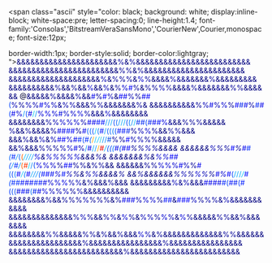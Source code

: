 <span class="ascii" style="color: black; background: white;
display:inline-block;
white-space:pre;
letter-spacing:0;
line-height:1.4;
font-family:'Consolas','BitstreamVeraSansMono','CourierNew',Courier,monospace;
font-size:12px;

border-width:1px;
border-style:solid;
border-color:lightgray;
"><span style="color:#000080;">&amp;</span><span style="color:#000080;">&amp;</span><span style="color:#000080;">&amp;</span><span style="color:#000080;">&amp;</span><span style="color:#000080;">&amp;</span><span style="color:#000080;">&amp;</span><span style="color:#000080;">&amp;</span><span style="color:#000080;">&amp;</span><span style="color:#000080;">&amp;</span><span style="color:#000080;">&amp;</span><span style="color:#000080;">&amp;</span><span style="color:#000080;">&amp;</span><span style="color:#000080;">&amp;</span><span style="color:#000080;">&amp;</span><span style="color:#000080;">&amp;</span><span style="color:#000080;">&amp;</span><span style="color:#000080;">&amp;</span><span style="color:#000080;">&amp;</span><span style="color:#000080;">&amp;</span><span style="color:#000080;">&amp;</span><span style="color:#000080;">&amp;</span><span style="color:#000080;">&amp;</span><span style="color:#00009B;">%</span><span style="color:#000080;">&amp;</span><span style="color:#00009B;">%</span><span style="color:#000080;">&amp;</span><span style="color:#000080;">&amp;</span><span style="color:#000080;">&amp;</span><span style="color:#000080;">&amp;</span><span style="color:#000080;">&amp;</span><span style="color:#000080;">&amp;</span><span style="color:#000080;">&amp;</span><span style="color:#000080;">&amp;</span><span style="color:#000080;">&amp;</span><span style="color:#000080;">&amp;</span><span style="color:#000080;">&amp;</span><span style="color:#000080;">&amp;</span><span style="color:#000080;">&amp;</span><span style="color:#000080;">&amp;</span><span style="color:#000080;">&amp;</span><span style="color:#000080;">&amp;</span><span style="color:#000080;">&amp;</span><span style="color:#000080;">&amp;</span><span style="color:#000080;">&amp;</span><span style="color:#000080;">&amp;</span><span style="color:#000080;">&amp;</span><span style="color:#000080;">&amp;</span><span style="color:#000080;">&amp;</span><span style="color:#000080;">&amp;</span><span style="color:#000080;">&amp;</span>
<span style="color:#000080;">&amp;</span><span style="color:#00007F;">&amp;</span><span style="color:#00007F;">&amp;</span><span style="color:#00007F;">&amp;</span><span style="color:#00007F;">&amp;</span><span style="color:#00007F;">&amp;</span><span style="color:#00007F;">&amp;</span><span style="color:#00007F;">&amp;</span><span style="color:#00007F;">&amp;</span><span style="color:#00007F;">&amp;</span><span style="color:#00007F;">&amp;</span><span style="color:#00007F;">&amp;</span><span style="color:#00007F;">&amp;</span><span style="color:#00007F;">&amp;</span><span style="color:#00007F;">&amp;</span><span style="color:#00007F;">&amp;</span><span style="color:#000080;">&amp;</span><span style="color:#00007F;">&amp;</span><span style="color:#00007F;">&amp;</span><span style="color:#00007F;">&amp;</span><span style="color:#00007F;">&amp;</span><span style="color:#00007F;">&amp;</span><span style="color:#00007F;">&amp;</span><span style="color:#00007F;">&amp;</span><span style="color:#000099;">%</span><span style="color:#000099;">%</span><span style="color:#00007F;">&amp;</span><span style="color:#000099;">%</span><span style="color:#00007F;">&amp;</span><span style="color:#00007F;">&amp;</span><span style="color:#00007F;">&amp;</span><span style="color:#00007F;">&amp;</span><span style="color:#000080;">&amp;</span><span style="color:#00007F;">&amp;</span><span style="color:#00007F;">&amp;</span><span style="color:#00007F;">&amp;</span><span style="color:#00007F;">&amp;</span><span style="color:#00007F;">&amp;</span><span style="color:#00007F;">&amp;</span><span style="color:#00007F;">&amp;</span><span style="color:#00007F;">&amp;</span><span style="color:#00007F;">&amp;</span><span style="color:#00007F;">&amp;</span><span style="color:#00007F;">&amp;</span><span style="color:#00007F;">&amp;</span><span style="color:#00007F;">&amp;</span><span style="color:#00007F;">&amp;</span><span style="color:#00007F;">&amp;</span><span style="color:#000080;">&amp;</span><span style="color:#00007F;">&amp;</span>
<span style="color:#000080;">&amp;</span><span style="color:#00007F;">&amp;</span><span style="color:#00007F;">&amp;</span><span style="color:#00007F;">&amp;</span><span style="color:#00007F;">&amp;</span><span style="color:#00007F;">&amp;</span><span style="color:#00007F;">&amp;</span><span style="color:#00007F;">&amp;</span><span style="color:#000080;">&amp;</span><span style="color:#00007F;">&amp;</span><span style="color:#00007F;">&amp;</span><span style="color:#00007F;">&amp;</span><span style="color:#00007F;">&amp;</span><span style="color:#00007F;">&amp;</span><span style="color:#00007F;">&amp;</span><span style="color:#00007F;">&amp;</span><span style="color:#000080;">&amp;</span><span style="color:#00007F;">&amp;</span><span style="color:#00007F;">&amp;</span><span style="color:#00007F;">&amp;</span><span style="color:#0000B4;">%</span><span style="color:#00007F;">&amp;</span><span style="color:#000099;">%</span><span style="color:#000099;">%</span><span style="color:#00009B;">%</span><span style="color:#00007F;">&amp;</span><span style="color:#0000CF;">%</span><span style="color:#000099;">%</span><span style="color:#00007F;">&amp;</span><span style="color:#00007F;">&amp;</span><span style="color:#00007F;">&amp;</span><span style="color:#00007F;">&amp;</span><span style="color:#0000A8;">%</span><span style="color:#000091;">&amp;</span><span style="color:#00008D;">&amp;</span><span style="color:#00008D;">&amp;</span><span style="color:#00007F;">&amp;</span><span style="color:#00007F;">&amp;</span><span style="color:#00007F;">&amp;</span><span style="color:#00007F;">&amp;</span><span style="color:#00009B;">%</span><span style="color:#00007F;">&amp;</span><span style="color:#00007F;">&amp;</span><span style="color:#00007F;">&amp;</span><span style="color:#00007F;">&amp;</span><span style="color:#00007F;">&amp;</span><span style="color:#00007F;">&amp;</span><span style="color:#00007F;">&amp;</span><span style="color:#000080;">&amp;</span><span style="color:#00007F;">&amp;</span>
<span style="color:#000080;">&amp;</span><span style="color:#00007F;">&amp;</span><span style="color:#00007F;">&amp;</span><span style="color:#00007F;">&amp;</span><span style="color:#00007F;">&amp;</span><span style="color:#00007F;">&amp;</span><span style="color:#00007F;">&amp;</span><span style="color:#00007F;">&amp;</span><span style="color:#00007F;">&amp;</span><span style="color:#00007F;">&amp;</span><span style="color:#000099;">%</span><span style="color:#00007F;">&amp;</span><span style="color:#00007F;">&amp;</span><span style="color:#000099;">%</span><span style="color:#00007F;">&amp;</span><span style="color:#00007F;">&amp;</span><span style="color:#0000D1;">%</span><span style="color:#00007F;">&amp;</span><span style="color:#00007F;">&amp;</span><span style="color:#0000B4;">%</span><span style="color:#00007F;">&amp;</span><span style="color:#000099;">%</span><span style="color:#0000CF;">%</span><span style="color:#0000FD;">#</span><span style="color:#000099;">%</span><span style="color:#00007F;">&amp;</span><span style="color:#000099;">%</span><span style="color:#000099;">%</span><span style="color:#0000B4;">%</span><span style="color:#000099;">%</span><span style="color:#00007F;">&amp;</span><span style="color:#00007F;">&amp;</span><span style="color:#000080;">&amp;</span><span style="color:#000090;">&amp;</span><span style="color:#000099;">%</span><span style="color:#00008D;">&amp;</span><span style="color:#00007F;">&amp;</span><span style="color:#00007F;">&amp;</span><span style="color:#000082;">&amp;</span><span style="color:#000098;">&amp;</span><span style="color:#00007F;">&amp;</span><span style="color:#00007F;">&amp;</span><span style="color:#000099;">%</span><span style="color:#000099;">%</span><span style="color:#00007F;">&amp;</span><span style="color:#00007F;">&amp;</span><span style="color:#00007F;">&amp;</span><span style="color:#00007F;">&amp;</span><span style="color:#000080;">&amp;</span><span style="color:#00007F;">&amp;</span>
<span style="color:#000032;">@</span><span style="color:#00007F;">&amp;</span><span style="color:#00007F;">&amp;</span><span style="color:#00007F;">&amp;</span><span style="color:#000080;">&amp;</span><span style="color:#00007F;">&amp;</span><span style="color:#000099;">%</span><span style="color:#00007F;">&amp;</span><span style="color:#000080;">&amp;</span><span style="color:#00007F;">&amp;</span><span style="color:#00007F;">&amp;</span><span style="color:#000099;">%</span><span style="color:#000080;">&amp;</span><span style="color:#00007F;">&amp;</span><span style="color:#0000EB;">#</span><span style="color:#000099;">%</span><span style="color:#0000FF;">#</span><span style="color:#0000B4;">%</span><span style="color:#00007F;">&amp;</span><span style="color:#0000FD;">#</span><span style="color:#0000ED;">#</span><span style="color:#0000B4;">%</span><span style="color:#000099;">%</span><span style="color:#0000EB;">#</span><span style="color:#0000FF;">#</span><span style="color:#0043FD;">(</span><span style="color:#0000B4;">%</span><span style="color:#000099;">%</span><span style="color:#0000B6;">%</span><span style="color:#0000B4;">%</span><span style="color:#0000EB;">#</span><span style="color:#0000D3;">%</span><span style="color:#0000BC;">%</span><span style="color:#000091;">&amp;</span><span style="color:#0000AA;">%</span><span style="color:#0000AB;">%</span><span style="color:#000080;">&amp;</span><span style="color:#00007F;">&amp;</span><span style="color:#000082;">&amp;</span><span style="color:#000099;">%</span><span style="color:#00009B;">%</span><span style="color:#00007F;">&amp;</span><span style="color:#00007F;">&amp;</span><span style="color:#00007F;">&amp;</span><span style="color:#000080;">&amp;</span><span style="color:#00007F;">&amp;</span><span style="color:#00007F;">&amp;</span><span style="color:#00007F;">&amp;</span><span style="color:#00009B;">%</span><span style="color:#00007F;">&amp;</span>
<span style="color:#000080;">&amp;</span><span style="color:#00007F;">&amp;</span><span style="color:#00007F;">&amp;</span><span style="color:#000095;">&amp;</span><span style="color:#00007F;">&amp;</span><span style="color:#000095;">&amp;</span><span style="color:#000095;">&amp;</span><span style="color:#00007F;">&amp;</span><span style="color:#000083;">&amp;</span><span style="color:#000095;">&amp;</span><span style="color:#000099;">%</span><span style="color:#0000B8;">%</span><span style="color:#0000E6;">#</span><span style="color:#0000B8;">%</span><span style="color:#0000CF;">%</span><span style="color:#00009D;">%</span><span style="color:#0000FC;">#</span><span style="color:#0025F1;">#</span><span style="color:#0003ED;">#</span><span style="color:#0000A6;">%</span><span style="color:#0025FA;">#</span><span style="color:#0000EB;">#</span><span style="color:#003FFD;">(</span><span style="color:#0000EB;">#</span><span style="color:#0003D6;">%</span><span style="color:#0090FD;">/</span><span style="color:#0047FD;">(</span><span style="color:#0000EB;">#</span><span style="color:#0ACDE9;">/</span><span style="color:#008DFD;">/</span><span style="color:#0003D6;">%</span><span style="color:#0000E4;">%</span><span style="color:#0000D6;">%</span><span style="color:#000AE0;">#</span><span style="color:#0007CC;">%</span><span style="color:#0001CE;">%</span><span style="color:#0002DB;">%</span><span style="color:#0000AD;">%</span><span style="color:#00008B;">&amp;</span><span style="color:#00008F;">&amp;</span><span style="color:#00007F;">&amp;</span><span style="color:#0000C7;">%</span><span style="color:#00007F;">&amp;</span><span style="color:#000087;">&amp;</span><span style="color:#000083;">&amp;</span><span style="color:#00007F;">&amp;</span><span style="color:#00007F;">&amp;</span><span style="color:#00007F;">&amp;</span><span style="color:#000080;">&amp;</span><span style="color:#00007F;">&amp;</span>
<span style="color:#000080;">&amp;</span><span style="color:#00007F;">&amp;</span><span style="color:#00007F;">&amp;</span><span style="color:#00007F;">&amp;</span><span style="color:#00007F;">&amp;</span><span style="color:#00007F;">&amp;</span><span style="color:#00007F;">&amp;</span><span style="color:#00007F;">&amp;</span><span style="color:#00009B;">%</span><span style="color:#0000B4;">%</span><span style="color:#0000CF;">%</span><span style="color:#0000CF;">%</span><span style="color:#0000CF;">%</span><span style="color:#0000B4;">%</span><span style="color:#0000EB;">#</span><span style="color:#0000EB;">#</span><span style="color:#0014FF;">#</span><span style="color:#0013FD;">#</span><span style="color:#008FFD;">/</span><span style="color:#008FFD;">/</span><span style="color:#00A6FD;">/</span><span style="color:#0043FD;">(</span><span style="color:#0060FD;">(</span><span style="color:#008FFD;">/</span><span style="color:#00A8FF;">/</span><span style="color:#00A6FD;">/</span><span style="color:#00DBFC;">*</span><span style="color:#00DBFC;">*</span><span style="color:#0043FD;">(</span><span style="color:#0078FD;">(</span><span style="color:#008FFD;">/</span><span style="color:#00BBFD;">/</span><span style="color:#0031F1;">#</span><span style="color:#002BF6;">#</span><span style="color:#0043FD;">(</span><span style="color:#0025F5;">#</span><span style="color:#0006F1;">#</span><span style="color:#000FF8;">#</span><span style="color:#0000DF;">%</span><span style="color:#000098;">&amp;</span><span style="color:#000080;">&amp;</span><span style="color:#00007F;">&amp;</span><span style="color:#000099;">%</span><span style="color:#000099;">%</span><span style="color:#000099;">%</span><span style="color:#00007F;">&amp;</span><span style="color:#00007F;">&amp;</span><span style="color:#00007F;">&amp;</span><span style="color:#000080;">&amp;</span><span style="color:#00007F;">&amp;</span>
<span style="color:#00009B;">%</span><span style="color:#00007F;">&amp;</span><span style="color:#00007F;">&amp;</span><span style="color:#000099;">%</span><span style="color:#00007F;">&amp;</span><span style="color:#00007F;">&amp;</span><span style="color:#00007F;">&amp;</span><span style="color:#00007F;">&amp;</span><span style="color:#000099;">%</span><span style="color:#0000EB;">#</span><span style="color:#0000EB;">#</span><span style="color:#0013FD;">#</span><span style="color:#0000FD;">#</span><span style="color:#000099;">%</span><span style="color:#0000EB;">#</span><span style="color:#0060FD;">(</span><span style="color:#0061FF;">(</span><span style="color:#0043FD;">(</span><span style="color:#00C3FD;">/</span><span style="color:#35FDBF;">*</span><span style="color:#5CFD98;">*</span><span style="color:#0078FD;">(</span><span style="color:#FCEB00;">*</span><span style="color:#35FDBF;">*</span><span style="color:#5CFD98;">*</span><span style="color:#1EFDD5;">*</span><span style="color:#85FD6F;">*</span><span style="color:#6FFD85;">*</span><span style="color:#00DBFC;">*</span><span style="color:#0013FD;">#</span><span style="color:#35FDBF;">*</span><span style="color:#079FF4;">/</span><span style="color:#0057FF;">(</span><span style="color:#0065FD;">(</span><span style="color:#0078FD;">(</span><span style="color:#004BFD;">(</span><span style="color:#0013FD;">#</span><span style="color:#0019FD;">#</span><span style="color:#0026EF;">#</span><span style="color:#00009A;">%</span><span style="color:#0000B4;">%</span><span style="color:#0000CF;">%</span><span style="color:#000099;">%</span><span style="color:#00007F;">&amp;</span><span style="color:#00007F;">&amp;</span><span style="color:#000099;">%</span><span style="color:#000099;">%</span><span style="color:#00007F;">&amp;</span><span style="color:#000080;">&amp;</span><span style="color:#00007F;">&amp;</span>
<span style="color:#000080;">&amp;</span><span style="color:#00007F;">&amp;</span><span style="color:#000080;">&amp;</span><span style="color:#000099;">%</span><span style="color:#000080;">&amp;</span><span style="color:#00007F;">&amp;</span><span style="color:#0000B6;">%</span><span style="color:#00007F;">&amp;</span><span style="color:#0000B6;">%</span><span style="color:#0000EB;">#</span><span style="color:#0000FF;">#</span><span style="color:#0000CF;">%</span><span style="color:#0000ED;">#</span><span style="color:#002CFD;">#</span><span style="color:#0044FF;">(</span><span style="color:#002CFD;">#</span><span style="color:#0CF5EB;">*</span><span style="color:#0060FD;">(</span><span style="color:#1FFFD7;">*</span><span style="color:#00DBFC;">*</span><span style="color:#9AFF5D;">*</span><span style="color:#FDA500;">/</span><span style="color:#70FF87;">*</span><span style="color:#E9FD0B;">*</span><span style="color:#87FF70;">*</span><span style="color:#85FD6F;">*</span><span style="color:#00C5FF;">/</span><span style="color:#FCEB00;">*</span><span style="color:#87FF70;">*</span><span style="color:#85FD6F;">*</span><span style="color:#00C5FF;">/</span><span style="color:#1AF4DB;">*</span><span style="color:#10F7E6;">*</span><span style="color:#33F9C1;">*</span><span style="color:#21C2D9;">/</span><span style="color:#008FFD;">/</span><span style="color:#0080FF;">/</span><span style="color:#0049E5;">#</span><span style="color:#00009B;">%</span><span style="color:#00009D;">%</span><span style="color:#0000FF;">#</span><span style="color:#0000B4;">%</span><span style="color:#0000B6;">%</span><span style="color:#000099;">%</span><span style="color:#00009B;">%</span><span style="color:#00007F;">&amp;</span><span style="color:#000080;">&amp;</span><span style="color:#00007F;">&amp;</span><span style="color:#000080;">&amp;</span><span style="color:#00007F;">&amp;</span>
<span style="color:#000080;">&amp;</span><span style="color:#00007F;">&amp;</span><span style="color:#000099;">%</span><span style="color:#00007F;">&amp;</span><span style="color:#00007F;">&amp;</span><span style="color:#00007F;">&amp;</span><span style="color:#000099;">%</span><span style="color:#000099;">%</span><span style="color:#000099;">%</span><span style="color:#0000B4;">%</span><span style="color:#0000CF;">%</span><span style="color:#0000EB;">#</span><span style="color:#0000B4;">%</span><span style="color:#008FFD;">/</span><span style="color:#0000EB;">#</span><span style="color:#00A6FD;">/</span><span style="color:#0091FF;">/</span><span style="color:#0BF3E9;">*</span><span style="color:#1EFDD5;">*</span><span style="color:#35FDBF;">*</span><span style="color:#5CFD98;">*</span><span style="color:#85FD6F;">*</span><span style="color:#BFFD35;">*</span><span style="color:#FDA500;">/</span><span style="color:#FCEB00;">*</span><span style="color:#EB0300;">#</span><span style="color:#85FD6F;">*</span><span style="color:#E9FD0B;">*</span><span style="color:#ABFD48;">*</span><span style="color:#ABFD48;">*</span><span style="color:#5CFD98;">*</span><span style="color:#6CFD88;">*</span><span style="color:#1CE5E0;">*</span><span style="color:#13F1E2;">*</span><span style="color:#0DA7EB;">/</span><span style="color:#0049FD;">(</span><span style="color:#004EFD;">(</span><span style="color:#006DF8;">(</span><span style="color:#0009ED;">#</span><span style="color:#0041FC;">(</span><span style="color:#0000EB;">#</span><span style="color:#0000FD;">#</span><span style="color:#000099;">%</span><span style="color:#000099;">%</span><span style="color:#0000B4;">%</span><span style="color:#000099;">%</span><span style="color:#00007F;">&amp;</span><span style="color:#00007F;">&amp;</span><span style="color:#000080;">&amp;</span><span style="color:#00007F;">&amp;</span>
<span style="color:#000080;">&amp;</span><span style="color:#00007F;">&amp;</span><span style="color:#00007F;">&amp;</span><span style="color:#00007F;">&amp;</span><span style="color:#00007F;">&amp;</span><span style="color:#00007F;">&amp;</span><span style="color:#0000B4;">%</span><span style="color:#000099;">%</span><span style="color:#00009B;">%</span><span style="color:#0000FD;">#</span><span style="color:#000099;">%</span><span style="color:#0000EB;">#</span><span style="color:#002CFD;">#</span><span style="color:#0060FD;">(</span><span style="color:#002CFD;">#</span><span style="color:#008FFD;">/</span><span style="color:#36FFC1;">*</span><span style="color:#0060FD;">(</span><span style="color:#00DBFC;">*</span><span style="color:#5CFD98;">*</span><span style="color:#5CFD98;">*</span><span style="color:#85FD6F;">*</span><span style="color:#6FFD85;">*</span><span style="color:#D5FD1E;">*</span><span style="color:#FEED00;">*</span><span style="color:#98FD5C;">*</span><span style="color:#FD5F00;">(</span><span style="color:#E9FD0B;">*</span><span style="color:#1EFDD5;">*</span><span style="color:#00DBFC;">*</span><span style="color:#E9FD0B;">*</span><span style="color:#4FFDA5;">*</span><span style="color:#81FF76;">*</span><span style="color:#35E7C4;">*</span><span style="color:#00BEFC;">/</span><span style="color:#00A6FD;">/</span><span style="color:#00B0FD;">/</span><span style="color:#0094F8;">/</span><span style="color:#0000DC;">%</span><span style="color:#000081;">&amp;</span><span style="color:#0000D1;">%</span><span style="color:#0000CF;">%</span><span style="color:#0000B4;">%</span><span style="color:#0000CF;">%</span><span style="color:#0000CF;">%</span><span style="color:#00007F;">&amp;</span><span style="color:#00007F;">&amp;</span><span style="color:#00007F;">&amp;</span><span style="color:#00009B;">%</span><span style="color:#00007F;">&amp;</span>
<span style="color:#000080;">&amp;</span><span style="color:#00007F;">&amp;</span><span style="color:#00007F;">&amp;</span><span style="color:#00007F;">&amp;</span><span style="color:#00007F;">&amp;</span><span style="color:#00007F;">&amp;</span><span style="color:#00007F;">&amp;</span><span style="color:#000099;">%</span><span style="color:#00007F;">&amp;</span><span style="color:#0000CF;">%</span><span style="color:#0000CF;">%</span><span style="color:#0000FD;">#</span><span style="color:#0000EB;">#</span><span style="color:#0043FD;">(</span><span style="color:#008FFD;">/</span><span style="color:#002CFD;">#</span><span style="color:#0091FF;">/</span><span style="color:#0BF3E9;">*</span><span style="color:#48FDAB;">*</span><span style="color:#ABFD48;">*</span><span style="color:#35FDBF;">*</span><span style="color:#BFFD35;">*</span><span style="color:#35FDBF;">*</span><span style="color:#FCEB00;">*</span><span style="color:#FD5F00;">(</span><span style="color:#ABFD48;">*</span><span style="color:#FD3300;">#</span><span style="color:#FDD500;">*</span><span style="color:#6FFD85;">*</span><span style="color:#5CFD98;">*</span><span style="color:#ABFD48;">*</span><span style="color:#46FDAE;">*</span><span style="color:#0DE5EE;">*</span><span style="color:#13F1E2;">*</span><span style="color:#0DCDEB;">/</span><span style="color:#0087FD;">/</span><span style="color:#003FF6;">(</span><span style="color:#0000E4;">%</span><span style="color:#0000CF;">%</span><span style="color:#0000CD;">%</span><span style="color:#000099;">%</span><span style="color:#0000FD;">#</span><span style="color:#0000EB;">#</span><span style="color:#000099;">%</span><span style="color:#000099;">%</span><span style="color:#00007F;">&amp;</span><span style="color:#000099;">%</span><span style="color:#000099;">%</span><span style="color:#000080;">&amp;</span><span style="color:#00007F;">&amp;</span>
<span style="color:#000080;">&amp;</span><span style="color:#00007F;">&amp;</span><span style="color:#00007F;">&amp;</span><span style="color:#00007F;">&amp;</span><span style="color:#000080;">&amp;</span><span style="color:#00007F;">&amp;</span><span style="color:#000099;">%</span><span style="color:#000099;">%</span><span style="color:#0000D1;">%</span><span style="color:#0000CF;">%</span><span style="color:#0000CF;">%</span><span style="color:#0000EB;">#</span><span style="color:#0000B6;">%</span><span style="color:#000099;">%</span><span style="color:#0000EB;">#</span><span style="color:#0060FD;">(</span><span style="color:#0044FF;">(</span><span style="color:#0078FD;">(</span><span style="color:#0000FD;">#</span><span style="color:#5CFD98;">*</span><span style="color:#00C5FF;">/</span><span style="color:#0078FD;">(</span><span style="color:#0000FD;">#</span><span style="color:#00A6FD;">/</span><span style="color:#ADFF49;">*</span><span style="color:#00DBFC;">*</span><span style="color:#BFFD35;">*</span><span style="color:#85FD6F;">*</span><span style="color:#0CF5EB;">*</span><span style="color:#BFFD35;">*</span><span style="color:#35FDBF;">*</span><span style="color:#07E0F3;">*</span><span style="color:#0092FE;">/</span><span style="color:#0087FD;">/</span><span style="color:#0059FD;">(</span><span style="color:#0018FD;">#</span><span style="color:#0006FF;">#</span><span style="color:#000FF2;">#</span><span style="color:#0002D5;">%</span><span style="color:#0013FA;">#</span><span style="color:#0000B6;">%</span><span style="color:#000099;">%</span><span style="color:#00007F;">&amp;</span><span style="color:#0000B4;">%</span><span style="color:#0000B6;">%</span><span style="color:#00007F;">&amp;</span><span style="color:#00007F;">&amp;</span><span style="color:#00007F;">&amp;</span><span style="color:#000080;">&amp;</span><span style="color:#000099;">%</span>
<span style="color:#000080;">&amp;</span><span style="color:#00007F;">&amp;</span><span style="color:#000099;">%</span><span style="color:#00007F;">&amp;</span><span style="color:#00007F;">&amp;</span><span style="color:#00007F;">&amp;</span><span style="color:#00007F;">&amp;</span><span style="color:#00007F;">&amp;</span><span style="color:#00007F;">&amp;</span><span style="color:#000099;">%</span><span style="color:#0000B4;">%</span><span style="color:#000099;">%</span><span style="color:#0000CF;">%</span><span style="color:#0000B4;">%</span><span style="color:#000099;">%</span><span style="color:#0000EB;">#</span><span style="color:#0000D1;">%</span><span style="color:#00DBFC;">*</span><span style="color:#0000FD;">#</span><span style="color:#0043FD;">(</span><span style="color:#00A6FD;">/</span><span style="color:#00A6FD;">/</span><span style="color:#00A6FD;">/</span><span style="color:#35FDBF;">*</span><span style="color:#00C3FD;">/</span><span style="color:#0013FD;">#</span><span style="color:#0043FD;">(</span><span style="color:#35FDBF;">*</span><span style="color:#002CFD;">#</span><span style="color:#002CFD;">#</span><span style="color:#0013FD;">#</span><span style="color:#0002ED;">#</span><span style="color:#000FFA;">#</span><span style="color:#0023FD;">#</span><span style="color:#0014FD;">#</span><span style="color:#0000E8;">#</span><span style="color:#0000CF;">%</span><span style="color:#0000D6;">%</span><span style="color:#0000E3;">%</span><span style="color:#0000B4;">%</span><span style="color:#0000B4;">%</span><span style="color:#00007F;">&amp;</span><span style="color:#000099;">%</span><span style="color:#00007F;">&amp;</span><span style="color:#00007F;">&amp;</span><span style="color:#00007F;">&amp;</span><span style="color:#000099;">%</span><span style="color:#00007F;">&amp;</span><span style="color:#000080;">&amp;</span><span style="color:#00007F;">&amp;</span>
<span style="color:#000080;">&amp;</span><span style="color:#00007F;">&amp;</span><span style="color:#00008A;">&amp;</span><span style="color:#00007F;">&amp;</span><span style="color:#00007F;">&amp;</span><span style="color:#00007F;">&amp;</span><span style="color:#00007F;">&amp;</span><span style="color:#00008E;">&amp;</span><span style="color:#000080;">&amp;</span><span style="color:#0000B7;">%</span><span style="color:#00008E;">&amp;</span><span style="color:#0000AE;">%</span><span style="color:#00007F;">&amp;</span><span style="color:#00008E;">&amp;</span><span style="color:#00008E;">&amp;</span><span style="color:#0000EB;">#</span><span style="color:#0000ED;">#</span><span style="color:#0000EB;">#</span><span style="color:#0008E3;">#</span><span style="color:#0025FD;">#</span><span style="color:#0043FD;">(</span><span style="color:#0013FD;">#</span><span style="color:#001DF2;">#</span><span style="color:#0035FD;">(</span><span style="color:#001DFF;">#</span><span style="color:#0036FD;">(</span><span style="color:#0049FD;">(</span><span style="color:#0048F2;">(</span><span style="color:#0008E3;">#</span><span style="color:#000BFD;">#</span><span style="color:#0013E3;">#</span><span style="color:#006CF8;">(</span><span style="color:#0027EF;">#</span><span style="color:#0003E9;">#</span><span style="color:#0000DD;">%</span><span style="color:#0000BF;">%</span><span style="color:#0000B1;">%</span><span style="color:#0000BB;">%</span><span style="color:#00009A;">%</span><span style="color:#0000AF;">%</span><span style="color:#00008F;">&amp;</span><span style="color:#00008A;">&amp;</span><span style="color:#00007F;">&amp;</span><span style="color:#00008E;">&amp;</span><span style="color:#00008A;">&amp;</span><span style="color:#00007F;">&amp;</span><span style="color:#00007F;">&amp;</span><span style="color:#00007F;">&amp;</span><span style="color:#000080;">&amp;</span><span style="color:#00007F;">&amp;</span>
<span style="color:#000080;">&amp;</span><span style="color:#00007F;">&amp;</span><span style="color:#00007F;">&amp;</span><span style="color:#00007F;">&amp;</span><span style="color:#00007F;">&amp;</span><span style="color:#00007F;">&amp;</span><span style="color:#00007F;">&amp;</span><span style="color:#00007F;">&amp;</span><span style="color:#000099;">%</span><span style="color:#00007F;">&amp;</span><span style="color:#00007F;">&amp;</span><span style="color:#000099;">%</span><span style="color:#000099;">%</span><span style="color:#000099;">%</span><span style="color:#0000B4;">%</span><span style="color:#000099;">%</span><span style="color:#00009B;">%</span><span style="color:#000099;">%</span><span style="color:#00007F;">&amp;</span><span style="color:#000099;">%</span><span style="color:#0000EB;">#</span><span style="color:#0000EB;">#</span><span style="color:#0000EB;">#</span><span style="color:#0000B4;">%</span><span style="color:#0000CF;">%</span><span style="color:#0000CF;">%</span><span style="color:#000099;">%</span><span style="color:#0013FD;">#</span><span style="color:#0013FD;">#</span><span style="color:#00007F;">&amp;</span><span style="color:#0000FD;">#</span><span style="color:#0000FD;">#</span><span style="color:#0000FF;">#</span><span style="color:#0000BC;">%</span><span style="color:#000099;">%</span><span style="color:#0000A5;">%</span><span style="color:#0000A2;">%</span><span style="color:#00008B;">&amp;</span><span style="color:#0000B0;">%</span><span style="color:#000098;">&amp;</span><span style="color:#00007F;">&amp;</span><span style="color:#00007F;">&amp;</span><span style="color:#00007F;">&amp;</span><span style="color:#00007F;">&amp;</span><span style="color:#00007F;">&amp;</span><span style="color:#00007F;">&amp;</span><span style="color:#00007F;">&amp;</span><span style="color:#00007F;">&amp;</span><span style="color:#000080;">&amp;</span><span style="color:#00007F;">&amp;</span>
<span style="color:#000080;">&amp;</span><span style="color:#000080;">&amp;</span><span style="color:#000080;">&amp;</span><span style="color:#000080;">&amp;</span><span style="color:#000080;">&amp;</span><span style="color:#000080;">&amp;</span><span style="color:#000080;">&amp;</span><span style="color:#000080;">&amp;</span><span style="color:#000080;">&amp;</span><span style="color:#000080;">&amp;</span><span style="color:#000080;">&amp;</span><span style="color:#000080;">&amp;</span><span style="color:#000080;">&amp;</span><span style="color:#000080;">&amp;</span><span style="color:#00009B;">%</span><span style="color:#0000B6;">%</span><span style="color:#00009B;">%</span><span style="color:#000080;">&amp;</span><span style="color:#000080;">&amp;</span><span style="color:#00009B;">%</span><span style="color:#0000B6;">%</span><span style="color:#000080;">&amp;</span><span style="color:#0000D1;">%</span><span style="color:#00009B;">%</span><span style="color:#000080;">&amp;</span><span style="color:#0000B6;">%</span><span style="color:#0000B6;">%</span><span style="color:#00009B;">%</span><span style="color:#0000D1;">%</span><span style="color:#0000B6;">%</span><span style="color:#000080;">&amp;</span><span style="color:#0000DC;">%</span><span style="color:#00009B;">%</span><span style="color:#000080;">&amp;</span><span style="color:#000080;">&amp;</span><span style="color:#000080;">&amp;</span><span style="color:#000080;">&amp;</span><span style="color:#000086;">&amp;</span><span style="color:#00009B;">%</span><span style="color:#000099;">%</span><span style="color:#000080;">&amp;</span><span style="color:#000080;">&amp;</span><span style="color:#00009B;">%</span><span style="color:#000080;">&amp;</span><span style="color:#000080;">&amp;</span><span style="color:#000080;">&amp;</span><span style="color:#000080;">&amp;</span><span style="color:#000080;">&amp;</span><span style="color:#000080;">&amp;</span><span style="color:#000080;">&amp;</span>
<span style="color:#000080;">&amp;</span><span style="color:#00007F;">&amp;</span><span style="color:#00007F;">&amp;</span><span style="color:#00007F;">&amp;</span><span style="color:#00007F;">&amp;</span><span style="color:#00007F;">&amp;</span><span style="color:#00007F;">&amp;</span><span style="color:#00007F;">&amp;</span><span style="color:#000099;">%</span><span style="color:#000099;">%</span><span style="color:#00007F;">&amp;</span><span style="color:#00007F;">&amp;</span><span style="color:#00007F;">&amp;</span><span style="color:#00007F;">&amp;</span><span style="color:#00007F;">&amp;</span><span style="color:#000099;">%</span><span style="color:#00009B;">%</span><span style="color:#00007F;">&amp;</span><span style="color:#000099;">%</span><span style="color:#00007F;">&amp;</span><span style="color:#00007F;">&amp;</span><span style="color:#000099;">%</span><span style="color:#00007F;">&amp;</span><span style="color:#00007F;">&amp;</span><span style="color:#00007F;">&amp;</span><span style="color:#0000CF;">%</span><span style="color:#0000B4;">%</span><span style="color:#00007F;">&amp;</span><span style="color:#000099;">%</span><span style="color:#00007F;">&amp;</span><span style="color:#00007F;">&amp;</span><span style="color:#00007F;">&amp;</span><span style="color:#000080;">&amp;</span><span style="color:#00007F;">&amp;</span><span style="color:#00007F;">&amp;</span><span style="color:#00007F;">&amp;</span><span style="color:#00007F;">&amp;</span><span style="color:#000085;">&amp;</span><span style="color:#000096;">&amp;</span><span style="color:#00007F;">&amp;</span><span style="color:#00007F;">&amp;</span><span style="color:#00007F;">&amp;</span><span style="color:#000099;">%</span><span style="color:#000099;">%</span><span style="color:#00007F;">&amp;</span><span style="color:#00007F;">&amp;</span><span style="color:#00007F;">&amp;</span><span style="color:#00007F;">&amp;</span><span style="color:#000080;">&amp;</span><span style="color:#00007F;">&amp;</span>
<span style="color:#000080;">&amp;</span><span style="color:#00007F;">&amp;</span><span style="color:#00007F;">&amp;</span><span style="color:#00007F;">&amp;</span><span style="color:#00007F;">&amp;</span><span style="color:#00007F;">&amp;</span><span style="color:#00007F;">&amp;</span><span style="color:#00007F;">&amp;</span><span style="color:#000080;">&amp;</span><span style="color:#00007F;">&amp;</span><span style="color:#00007F;">&amp;</span><span style="color:#00007F;">&amp;</span><span style="color:#00007F;">&amp;</span><span style="color:#00007F;">&amp;</span><span style="color:#00007F;">&amp;</span><span style="color:#00007F;">&amp;</span><span style="color:#00009B;">%</span><span style="color:#00007F;">&amp;</span><span style="color:#00007F;">&amp;</span><span style="color:#00007F;">&amp;</span><span style="color:#00007F;">&amp;</span><span style="color:#00007F;">&amp;</span><span style="color:#00007F;">&amp;</span><span style="color:#00007F;">&amp;</span><span style="color:#000080;">&amp;</span><span style="color:#00007F;">&amp;</span><span style="color:#00007F;">&amp;</span><span style="color:#00007F;">&amp;</span><span style="color:#00007F;">&amp;</span><span style="color:#00007F;">&amp;</span><span style="color:#00007F;">&amp;</span><span style="color:#00007F;">&amp;</span><span style="color:#000094;">&amp;</span><span style="color:#000099;">%</span><span style="color:#00008B;">&amp;</span><span style="color:#00007F;">&amp;</span><span style="color:#00007F;">&amp;</span><span style="color:#00007F;">&amp;</span><span style="color:#00007F;">&amp;</span><span style="color:#00007F;">&amp;</span><span style="color:#000080;">&amp;</span><span style="color:#00007F;">&amp;</span><span style="color:#00007F;">&amp;</span><span style="color:#00007F;">&amp;</span><span style="color:#00007F;">&amp;</span><span style="color:#00007F;">&amp;</span><span style="color:#00007F;">&amp;</span><span style="color:#00007F;">&amp;</span><span style="color:#000080;">&amp;</span><span style="color:#00007F;">&amp;</span>
<span style="color:#000080;">&amp;</span><span style="color:#00007F;">&amp;</span><span style="color:#00007F;">&amp;</span><span style="color:#00007F;">&amp;</span><span style="color:#00007F;">&amp;</span><span style="color:#00007F;">&amp;</span><span style="color:#00007F;">&amp;</span><span style="color:#00007F;">&amp;</span><span style="color:#00007F;">&amp;</span><span style="color:#00007F;">&amp;</span><span style="color:#00007F;">&amp;</span><span style="color:#00007F;">&amp;</span><span style="color:#00007F;">&amp;</span><span style="color:#00007F;">&amp;</span><span style="color:#00007F;">&amp;</span><span style="color:#00007F;">&amp;</span><span style="color:#000080;">&amp;</span><span style="color:#00007F;">&amp;</span><span style="color:#00007F;">&amp;</span><span style="color:#00007F;">&amp;</span><span style="color:#00007F;">&amp;</span><span style="color:#00007F;">&amp;</span><span style="color:#00007F;">&amp;</span><span style="color:#00007F;">&amp;</span><span style="color:#00007F;">&amp;</span><span style="color:#000099;">%</span><span style="color:#00007F;">&amp;</span><span style="color:#00007F;">&amp;</span><span style="color:#00007F;">&amp;</span><span style="color:#00007F;">&amp;</span><span style="color:#00007F;">&amp;</span><span style="color:#00007F;">&amp;</span><span style="color:#000080;">&amp;</span><span style="color:#00007F;">&amp;</span><span style="color:#00007F;">&amp;</span><span style="color:#00007F;">&amp;</span><span style="color:#00007F;">&amp;</span><span style="color:#00007F;">&amp;</span><span style="color:#00007F;">&amp;</span><span style="color:#00007F;">&amp;</span><span style="color:#00007F;">&amp;</span><span style="color:#00007F;">&amp;</span><span style="color:#00007F;">&amp;</span><span style="color:#00007F;">&amp;</span><span style="color:#00007F;">&amp;</span><span style="color:#00007F;">&amp;</span><span style="color:#00007F;">&amp;</span><span style="color:#00007F;">&amp;</span><span style="color:#000080;">&amp;</span><span style="color:#00007F;">&amp;</span>
</span>
